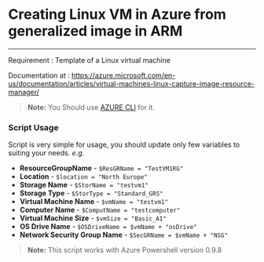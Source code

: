 # Creating Linux VM in Azure from generalized image in ARM
---

Requirement : Template of a Linux virtual machine

Documentation at : https://azure.microsoft.com/en-us/documentation/articles/virtual-machines-linux-capture-image-resource-manager/
> **Note:** 
> You Should use [AZURE CLI](https://azure.microsoft.com/en-us/documentation/articles/xplat-cli-install/)
 for it.

### Script Usage

Script is very simple for usage, you should update only few variables to suiting your needs. *e.g.*

- **ResourceGroupName** - `$ResGRName = "TestVM1RG"`
- **Location** - `$location = "North Europe"`
-  **Storage Name** - `$StorName = "testvm1"`
- **Storage Type** - `$StorType = "Standard_GRS"`
- **Virtual Machine Name** - `$vmName = "testvm1"`
- **Computer Name** - `$ComputName = "testcomputer"`
- **Virtual Machine Size** - `$vmSize = "Basic_A1"`
- **OS Drive Name** - `$OSDriveName = $vmName + "osDrive"`
- **Network Security Group Name** - `$SecGRName = $vmName + "NSG"`


> **Note:** 
> This script works with Azure Powershell version 0.9.8
